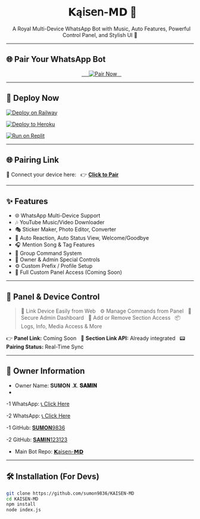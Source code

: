 <h1 align="center">
  𝗞ą𝗂𝗌𝖾𝗇-𝗠𝗗 🌟
</h1>
<p align="center">
  A Royal Multi-Device WhatsApp Bot with Music, Auto Features, Powerful Control Panel, and Stylish UI 🌈
</p>

---

## 🌐 Pair Your WhatsApp Bot

<p align="center">
  <a href="https://kaisen-md-pair.onrender.com" target="_blank">
    <img src="https://img.shields.io/badge/CLICK_TO_PAIR-𝗞ą𝗂𝗌𝖾𝗇𝗠𝗗%20🔗-0abf53?style=for-the-badge&logo=whatsapp" alt="Pair Now">
  </a>
</p>

---

## 🚀 Deploy Now

[![Deploy on Railway](https://railway.app/button.svg)](https://railway.app/new/template?template=https://github.com/sumon9836/KAISEN-MD)  

[![Deploy to Heroku](https://www.herokucdn.com/deploy/button.svg)](https://heroku.com/deploy?template=https://github.com/sumon9836/KAISEN-MD)

[![Run on Replit](https://replit.com/badge/github/sumon9836/KAISEN-MD.svg)](https://replit.com/github/sumon9836/KAISEN-MD)  

---

## 🌐 Pairing Link

📲 Connect your device here:  
👉 **[Click to Pair](https://kaisen-md-pair.onrender.com)**

---

## ✨ Features

- 🌐 WhatsApp Multi-Device Support
- 🎶 YouTube Music/Video Downloader
- 🎭 Sticker Maker, Photo Editor, Converter
- 🔁 Auto Reaction, Auto Status View, Welcome/Goodbye
- 🎧 Mention Song & Tag Features
- 💬 Group Command System
- 👑 Owner & Admin Special Controls
- ⚙️ Custom Prefix / Profile Setup
- 🧩 Full Custom Panel Access (Coming Soon)

---

## 📲 Panel & Device Control

> 🔗 Link Device Easily from Web  
> ⚙️ Manage Commands from Panel  
> 🔐 Secure Admin Dashboard  
> 🧩 Add or Remove Section Access  
> 📦 Logs, Info, Media Access & More  

👉 **Panel Link:** Coming Soon  
🔑 **Section Link API:** Already integrated  
📟 **Pairing Status:** Real-Time Sync

---

## 👑 Owner Information

- Owner Name: 𝐒𝐔𝐌𝐎𝐍 .𝐗. **𝐒𝐀𝐌𝐈𝐍**
- 
-1 WhatsApp: [📞 Click Here](https://wa.me/917003816486)
  
-2 WhatsApp: [📞 Click Here](https://wa.me/918348672970)

-1 GitHub: [𝐒𝐔𝐌𝐎𝐍9836](https://github.com/sumon9836)

-2 GitHub: [𝐒𝐀𝐌𝐈𝐍123123](https://github.com/Samin123123)

- Main Bot Repo: [𝗞ą𝗂𝗌𝖾𝗇-𝗠𝗗](https://github.com/sumon9836/KAISEN-MD)

---

## 🛠️ Installation (For Devs)

```bash
git clone https://github.com/sumon9836/KAISEN-MD
cd KAISEN-MD
npm install
node index.js
